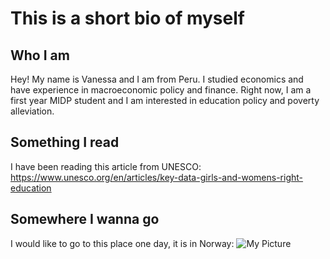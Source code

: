 # This is a short bio of myself

## Who I am
Hey! My name is Vanessa and I am from Peru. I studied economics and have experience in macroeconomic policy and finance. Right now, I am a first year MIDP student and I am interested in education policy and poverty alleviation.

## Something I read
I have been reading this article from UNESCO: https://www.unesco.org/en/articles/key-data-girls-and-womens-right-education

## Somewhere I wanna go
I would like to go to this place one day, it is in Norway: ![My Picture]()
